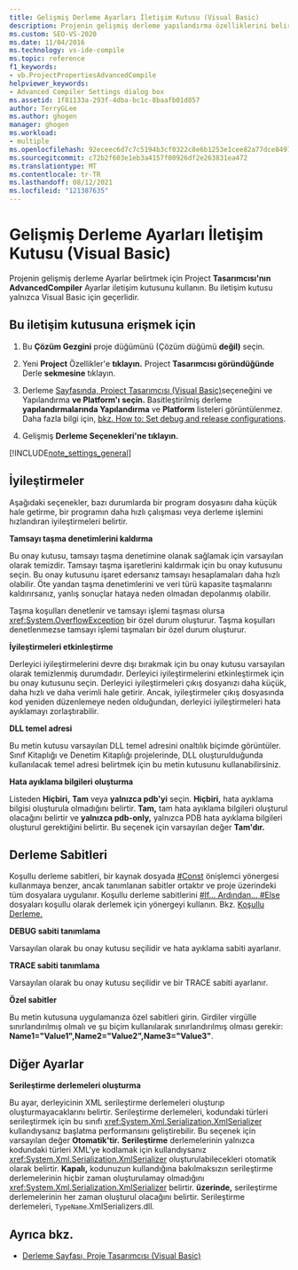 ```yaml
---
title: Gelişmiş Derleme Ayarları İletişim Kutusu (Visual Basic)
description: Projenin gelişmiş derleme yapılandırma özelliklerini belirtmek için Ayarlar Derleyici Yapılandırması iletişim kutusunu kullanmayı öğrenin.
ms.custom: SEO-VS-2020
ms.date: 11/04/2016
ms.technology: vs-ide-compile
ms.topic: reference
f1_keywords:
- vb.ProjectPropertiesAdvancedCompile
helpviewer_keywords:
- Advanced Compiler Settings dialog box
ms.assetid: 1f81133a-293f-4dba-bc1c-8baafb01d857
author: TerryGLee
ms.author: ghogen
manager: ghogen
ms.workload:
- multiple
ms.openlocfilehash: 92eceec6d7c7c5194b3cf0322c8e6b1253e1cee82a77dce84976e8500d936376
ms.sourcegitcommit: c72b2f603e1eb3a4157f00926df2e263831ea472
ms.translationtype: MT
ms.contentlocale: tr-TR
ms.lasthandoff: 08/12/2021
ms.locfileid: "121387635"
---
```

# <a name="advanced-compiler-settings-dialog-box-visual-basic"></a>Gelişmiş Derleme Ayarları İletişim Kutusu (Visual Basic)

Projenin gelişmiş derleme Ayarlar belirtmek için Project **Tasarımcısı'nın** **AdvancedCompiler** Ayarlar iletişim kutusunu kullanın. Bu iletişim kutusu yalnızca Visual Basic için geçerlidir.

## <a name="to-access-this-dialog-box"></a>Bu iletişim kutusuna erişmek için

1. Bu **Çözüm Gezgini** proje düğümünü (Çözüm düğümü **değil)** seçin.

2. Yeni **Project** Özellikler'e **tıklayın.** Project **Tasarımcısı göründüğünde** Derle **sekmesine** tıklayın.

3. Derleme [Sayfasında, Project Tasarımcısı (Visual Basic)](../../ide/reference/compile-page-project-designer-visual-basic.md)seçeneğini ve Yapılandırma **ve Platform'ı** **seçin.** Basitleştirilmiş derleme **yapılandırmalarında Yapılandırma** ve **Platform** listeleri görüntülenmez. Daha fazla bilgi için, [bkz. How to: Set debug and release configurations](../../debugger/how-to-set-debug-and-release-configurations.md).

4. Gelişmiş **Derleme Seçenekleri'ne tıklayın.**

[!INCLUDE[note_settings_general](../../data-tools/includes/note_settings_general_md.md)]

## <a name="optimizations"></a>İyileştirmeler

Aşağıdaki seçenekler, bazı durumlarda bir program dosyasını daha küçük hale getirme, bir programın daha hızlı çalışması veya derleme işlemini hızlandıran iyileştirmeleri belirtir.

**Tamsayı taşma denetimlerini kaldırma**

Bu onay kutusu, tamsayı taşma denetimine olanak sağlamak için varsayılan olarak temizdir. Tamsayı taşma işaretlerini kaldırmak için bu onay kutusunu seçin. Bu onay kutusunu işaret edersanız tamsayı hesaplamaları daha hızlı olabilir. Öte yandan taşma denetimlerini ve veri türü kapasite taşmalarını kaldırırsanız, yanlış sonuçlar hataya neden olmadan depolanmış olabilir.

Taşma koşulları denetlenir ve tamsayı işlemi taşması olursa <xref:System.OverflowException> bir özel durum oluşturur. Taşma koşulları denetlenmezse tamsayı işlemi taşmaları bir özel durum oluşturur.

**İyileştirmeleri etkinleştirme**

Derleyici iyileştirmelerini devre dışı bırakmak için bu onay kutusu varsayılan olarak temizlenmiş durumdadır. Derleyici iyileştirmelerini etkinleştirmek için bu onay kutusunu seçin. Derleyici iyileştirmeleri çıkış dosyanızı daha küçük, daha hızlı ve daha verimli hale getirir. Ancak, iyileştirmeler çıkış dosyasında kod yeniden düzenlemeye neden olduğundan, derleyici iyileştirmeleri hata ayıklamayı zorlaştırabilir.

 **DLL temel adresi**

Bu metin kutusu varsayılan DLL temel adresini onaltılık biçimde görüntüler. Sınıf Kitaplığı ve Denetim Kitaplığı projelerinde, DLL oluşturulduğunda kullanılacak temel adresi belirtmek için bu metin kutusunu kullanabilirsiniz.

 **Hata ayıklama bilgileri oluşturma**

Listeden **Hiçbiri,** **Tam** veya **yalnızca pdb'yi** seçin. **Hiçbiri,** hata ayıklama bilgisi oluşturula olmadığını belirtir. **Tam,** tam hata ayıklama bilgileri oluşturul olacağını belirtir ve **yalnızca pdb-only,** yalnızca PDB hata ayıklama bilgileri oluşturul gerektiğini belirtir. Bu seçenek için varsayılan değer **Tam'dır.**

## <a name="compilation-constants"></a>Derleme Sabitleri

Koşullu derleme sabitleri, bir kaynak dosyada [#Const](/dotnet/visual-basic/language-reference/directives/const-directive) önişlemci yönergesi kullanmaya benzer, ancak tanımlanan sabitler ortaktır ve proje üzerindeki tüm dosyalara uygulanır. Koşullu derleme sabitlerini [#If... Ardından... #Else](/dotnet/visual-basic/language-reference/directives/if-then-else-directives) dosyaları koşullu olarak derlemek için yönergeyi kullanın. Bkz. [Koşullu Derleme.](/dotnet/visual-basic/programming-guide/program-structure/conditional-compilation)

 **DEBUG sabiti tanımlama**

Varsayılan olarak bu onay kutusu seçilidir ve hata ayıklama sabiti ayarlanır.

 **TRACE sabiti tanımlama**

Varsayılan olarak bu onay kutusu seçilidir ve bir TRACE sabiti ayarlanır.

 **Özel sabitler**

Bu metin kutusuna uygulamanıza özel sabitleri girin. Girdiler virgülle sınırlandırılmış olmalı ve şu biçim kullanılarak sınırlandırılmış olması gerekir: **Name1="Value1",Name2="Value2",Name3="Value3"**.

## <a name="other-settings"></a>Diğer Ayarlar

**Serileştirme derlemeleri oluşturma**

Bu ayar, derleyicinin XML serileştirme derlemeleri oluşturıp oluşturmayacaklarını belirtir. Serileştirme derlemeleri, kodundaki türleri serileştirmek için bu sınıfı <xref:System.Xml.Serialization.XmlSerializer> kullandıysanız başlatma performansını geliştirebilir. Bu seçenek için varsayılan değer **Otomatik'tir.** **Serileştirme** derlemelerinin yalnızca kodundaki türleri XML'ye kodlamak için kullandıysanız <xref:System.Xml.Serialization.XmlSerializer> oluşturulabilecekleri otomatik olarak belirtir. **Kapalı,** kodunuzun kullandığına bakılmaksızın serileştirme derlemelerinin hiçbir zaman oluşturulamay olmadığını <xref:System.Xml.Serialization.XmlSerializer> belirtir. **üzerinde,** serileştirme derlemelerinin her zaman oluşturul olacağını belirtir. Serileştirme derlemeleri, `TypeName`.XmlSerializers.dll.

## <a name="see-also"></a>Ayrıca bkz.

- [Derleme Sayfası, Proje Tasarımcısı (Visual Basic)](../../ide/reference/compile-page-project-designer-visual-basic.md)
